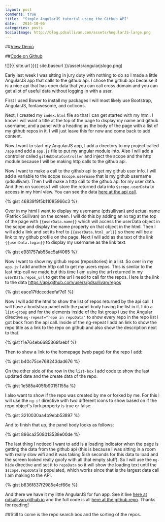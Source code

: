 ```yaml
---
layout: post
comments: true
title:  "Simple AngularJS tutorial using the Github API"
date:   2014-10-06
categories: posts
SocialImage: http://blog.pdsullivan.com/assets/AngularJS-large.png
---
```


##[View Demo](http://pdsullivan.github.io)

##[Code on Github](https://github.com/pdsullivan/pdsullivan.github.io)


![]({{ site.url }}{{ site.baseurl }}/assets/angularjslogo.png)

Early last week I was sitting in jury duty with nothing to do so I made a little AngularJS app that calls to the github api. I chose the github api because it is a nice api that has open data that you can call cross domain and you can get allot of useful data without logging in with a user.

First I used Bower to install my packages I will most likely use Bootstrap, AngularJS, fontawesome, and octicons.

Next, I created my `index.html` file so that I can get started with my html. I know I will want a title at the top of the page to display my name and github username, and a panel with a heading as the body of the page with a list of my github repos in it. I will just leave this for now and come back to add content.

Now I want to start my AngularJS app, I add a directory to my project called `/app` and add a `app.js` file to put my angular module into.  Also I will add a controller called `gitHubDataController` and inject the scope and the http module because I will be making http calls to the github api.


Now I want to make a call to the github api to get my github user info. I will add a variable to the scope `$scope.username` that is my github username (pdsullivan).  Then I will make a http call to the github api for my user data. And then on success I will store the returned data into `$scope.userData` to access in my html view. You can see the data [here at the api call](https://api.github.com/users/pdsullivan).


{% gist 46839f9f5b11085966c3 %}


Over in my html I want to display my username (pdsullivan) and actual name (Patrick Sullivan) on the screen. I will do this by adding an `h1` tag at the top of the page with `{{userData.name}}` which will access the userData object in the scope and display the name property on that object in the html. Then I will add a link and set its href to `{{userData.html_url}}` so there will be a link to my github profile on the page. Next I will add as the text of the link `{{userData.login}}` to display my username as the link text.

{% gist e981757ab55ac5af4065 %}

Now I want to show my github repos (repositories) in a list. So over in my `app.js` I add another http call to get my users repos. This is similar to the last http call we made but this time I am using the url returned in my `userData.repos_url` to get the url I need to call for the repos. Here is the link to the data https://api.github.com/users/pdsullivan/repos

{% gist eace17fdcccdeefaf7d1 %}


Now I will add the html to show the list of repos returned by the api call. I will have a bootstrap panel with the panel body having the list in it. I do a `list-group` and for the elements inside of the list group i use the Angular directive `ng-repeat="repo in repoData"` to show every repo in the repo list I got back from the api call. Inside of the ng-repeat I add an link to show the repo title as a link to the repo on github and also show the description next to that.

{% gist f1e764eb6685369faebf %}

Then to show a link to the homepage (web page) for the repo I add:

{% gist b40c75ce768243dad676 %}


On the other side of the row in the `list-box` I add code to show the last updated date and the create data of the repo.

{% gist 1e585a405fb90151155a %}

I also want to show if the repo was created by me or forked by me. For this I will use the `ng-if` directive with two different icons to show based on if the repo object's fork property is true or false:

{% gist 3210030aa4b9ebb53897 %}


And to finish that up, the panel body looks as follows:

{% gist 896ca2509013538e00de %}



The last thing I noticed I want to add is a loading indicator when the page is getting the data from the github api (this is because I was sitting in a room with really slow wifi and it was taking 5ish seconds for this data to load and the screen looked really goofy with all that empty stuff). So I will use the `ng-hide` directive and set it to `repoData` so it will show the loading text until the `$scope.repoData` is populated, which works since that is the largest data call I am making to the API.

{% gist b836f837f2985e4cf66e %}

And there we have it my little AngularJS for fun app. See it live [here at pdsullivan.github.io](http://pdsullivan.github.io/) and the full code is all [here at the github repo](https://github.com/pdsullivan/pdsullivan.github.io). Thanks for reading!

##Still to come is the repo search box and the sorting of the repos.

